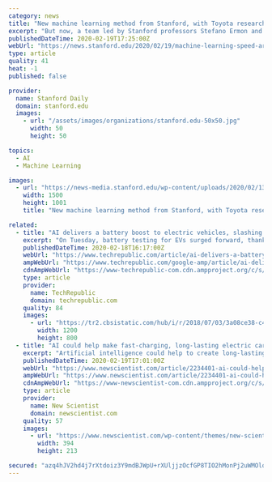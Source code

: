 ```yaml
---
category: news
title: "New machine learning method from Stanford, with Toyota researchers, could supercharge battery development for electric vehicles"
excerpt: "But now, a team led by Stanford professors Stefano Ermon and William Chueh has developed a machine learning-based method that slashes these testing times by 98 percent. Although the group tested their method on battery charge speed, they said it can be applied to numerous other parts of the battery development pipeline and even to non-energy ..."
publishedDateTime: 2020-02-19T17:25:00Z
webUrl: "https://news.stanford.edu/2020/02/19/machine-learning-speed-arrival-ultra-fast-charging-electric-car/"
type: article
quality: 41
heat: -1
published: false

provider:
  name: Stanford Daily
  domain: stanford.edu
  images:
    - url: "/assets/images/organizations/stanford.edu-50x50.jpg"
      width: 50
      height: 50

topics:
  - AI
  - Machine Learning

images:
  - url: "https://news-media.stanford.edu/wp-content/uploads/2020/02/13134738/EVbattery1.jpg"
    width: 1500
    height: 1001
    title: "New machine learning method from Stanford, with Toyota researchers, could supercharge battery development for electric vehicles"

related:
  - title: "AI delivers a battery boost to electric vehicles, slashing testing times 98%"
    excerpt: "On Tuesday, battery testing for EVs surged forward, thanks to the work of a Stanford-led research team––which used AI to cut testing times by nearly 15fold. Led by Stanford professors Stefano Ermon and William Chueh, the research team, from Stanford, MIT, and the Toyota Research Institute, wanted to come up with the best way to charge an EV ..."
    publishedDateTime: 2020-02-18T16:17:00Z
    webUrl: "https://www.techrepublic.com/article/ai-delivers-a-battery-boost-to-electric-vehicles-slashing-testing-times-98/"
    ampWebUrl: "https://www.techrepublic.com/google-amp/article/ai-delivers-a-battery-boost-to-electric-vehicles-slashing-testing-times-98/"
    cdnAmpWebUrl: "https://www-techrepublic-com.cdn.ampproject.org/c/s/www.techrepublic.com/google-amp/article/ai-delivers-a-battery-boost-to-electric-vehicles-slashing-testing-times-98/"
    type: article
    provider:
      name: TechRepublic
      domain: techrepublic.com
    quality: 84
    images:
      - url: "https://tr2.cbsistatic.com/hub/i/r/2018/07/03/3a08ce38-c418-4ba6-af19-f251dbb8ff9c/resize/1200x/ad6c8926eb2468f73ce7ba686767bbc2/electric-vehicle.jpg"
        width: 1200
        height: 800
  - title: "AI could help make fast-charging, long-lasting electric car batteries"
    excerpt: "Artificial intelligence could help to create long-lasting electric vehicle (EV) batteries that charge faster. William Chueh at Stanford University in the US and his colleagues have developed an AI that optimises EV battery recharging while also maximising the battery’s lifespan. “If you want to charge a battery quickly there is an infinite ..."
    publishedDateTime: 2020-02-19T17:01:00Z
    webUrl: "https://www.newscientist.com/article/2234401-ai-could-help-make-fast-charging-long-lasting-electric-car-batteries/"
    ampWebUrl: "https://www.newscientist.com/article/2234401-ai-could-help-make-fast-charging-long-lasting-electric-car-batteries/amp/"
    cdnAmpWebUrl: "https://www-newscientist-com.cdn.ampproject.org/c/s/www.newscientist.com/article/2234401-ai-could-help-make-fast-charging-long-lasting-electric-car-batteries/amp/"
    type: article
    provider:
      name: New Scientist
      domain: newscientist.com
    quality: 57
    images:
      - url: "https://www.newscientist.com/wp-content/themes/new-scientist/assets/img/barrier/barrier-2020-q1-digital-book.png"
        width: 394
        height: 213

secured: "azq4hJV2hd4j7rXtdoiz3Y9mdBJWpU+rXUljjzOcfGP8TIO2hMonPj2uWMOlq2BA2ZOhvEASW09af3xSmt/QvZeGO3AYBEBOrAnZDgPHJL6LTMCK7g2uiumW5WHAkaAVOMpa6VWza8dnUXnubLWV1jUSj1VskPN4pmtsbFQQ7mO2tjxq7wNlrI+Lk9xOrqgFm4cllgwZAHTLuRN8DZvKIZ0OrkQUtjpH3Zap7SiYh6+XXBkourHEV8Xk2E91Mt9MLujcqU0lG9NUPIr1XVmUt9X8cVq5kLO14IW4iA0JUDEfZszmVJ5YIlxgxwZdU6MJ;SPQ8UW9eEs0fIzc20BIIcg=="
---
```


